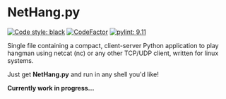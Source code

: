 # NetHang.py
[![Code style: black](https://img.shields.io/badge/code%20style-black-000000.svg)](https://github.com/psf/black)
[![CodeFactor](https://www.codefactor.io/repository/github/magnetrwn/NetHang.py/badge)](https://www.codefactor.io/repository/github/magnetrwn/NetHang.py)
[![pylint: 9.11](https://img.shields.io/badge/pylint-9.11-1c7d9e.svg)](https://github.com/magnetrwn/NetHang.py/actions)

Single file containing a compact, client-server Python application to play hangman using netcat (nc) or any other TCP/UDP client, written for linux systems.

Just get <b>NetHang.py</b> and run in any shell you'd like!

**Currently work in progress...**
